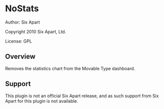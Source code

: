 # NoStats

Author: Six Apart

Copyright 2010 Six Apart, Ltd.

License: GPL


## Overview

Removes the statistics chart from the Movable Type dashboard.


## Support

This plugin is not an official Six Apart release, and as such support from Six Apart for this plugin is not available.

